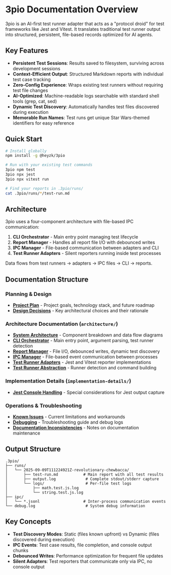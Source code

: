 # 3pio Documentation Overview

3pio is an AI-first test runner adapter that acts as a "protocol droid" for test frameworks like Jest and Vitest. It translates traditional test runner output into structured, persistent, file-based records optimized for AI agents.

## Key Features

- **Persistent Test Sessions**: Results saved to filesystem, surviving across development sessions
- **Context-Efficient Output**: Structured Markdown reports with individual test case tracking
- **Zero-Config Experience**: Wraps existing test runners without requiring test file changes
- **AI-Optimized**: Machine-readable logs searchable with standard shell tools (grep, cat, sed)
- **Dynamic Test Discovery**: Automatically handles test files discovered during execution
- **Memorable Run Names**: Test runs get unique Star Wars-themed identifiers for easy reference

## Quick Start

```bash
# Install globally
npm install -g @heyzk/3pio

# Run with your existing test commands
3pio npm test
3pio npx jest
3pio npx vitest run

# Find your reports in .3pio/runs/
cat .3pio/runs/*/test-run.md
```

## Architecture

3pio uses a four-component architecture with file-based IPC communication:

1. **CLI Orchestrator** - Main entry point managing test lifecycle
2. **Report Manager** - Handles all report file I/O with debounced writes
3. **IPC Manager** - File-based communication between adapters and CLI
4. **Test Runner Adapters** - Silent reporters running inside test processes

Data flows from test runners → adapters → IPC files → CLI → reports.

## Documentation Structure

### Planning & Design

- **[Project Plan](./project-plan.md)** - Project goals, technology stack, and future roadmap
- **[Design Decisions](./design-decisions.md)** - Key architectural choices and their rationale

### Architecture Documentation (`architecture/`)

- **[System Architecture](./architecture/system-architecture.md)** - Component breakdown and data flow diagrams
- **[CLI Orchestrator](./architecture/cli-orchestrator.md)** - Main entry point, argument parsing, test runner detection
- **[Report Manager](./architecture/report-manager.md)** - File I/O, debounced writes, dynamic test discovery
- **[IPC Manager](./architecture/ipc-manager.md)** - File-based event communication between processes
- **[Test Runner Adapters](./architecture/test-runner-adapter.md)** - Jest and Vitest reporter implementations
- **[Test Runner Abstraction](./architecture/test-runner-abstraction.md)** - Runner detection and command building

### Implementation Details (`implementation-details/`)

- **[Jest Console Handling](./implementation-details/jest-console-handling.md)** - Special considerations for Jest output capture

### Operations & Troubleshooting

- **[Known Issues](./known-issues.md)** - Current limitations and workarounds
- **[Debugging](./debugging.md)** - Troubleshooting guide and debug logs
- **[Documentation Inconsistencies](./documentation-inconsistencies.md)** - Notes on documentation maintenance

## Output Structure

```
.3pio/
├── runs/
│   └── 2025-09-09T111224921Z-revolutionary-chewbacca/
│       ├── test-run.md           # Main report with all test results
│       ├── output.log             # Complete stdout/stderr capture
│       └── logs/                  # Per-file test logs
│           ├── math.test.js.log
│           └── string.test.js.log
├── ipc/
│   └── *.jsonl                   # Inter-process communication events
└── debug.log                      # System debug information

```

## Key Concepts

- **Test Discovery Modes**: Static (files known upfront) vs Dynamic (files discovered during execution)
- **IPC Events**: Test case results, file completion, and console output chunks
- **Debounced Writes**: Performance optimization for frequent file updates
- **Silent Adapters**: Test reporters that communicate only via IPC, no console output

